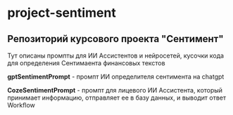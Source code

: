 # project-sentiment
 ## Репозиторий курсового проекта "Сентимент"

Тут описаны промпты для ИИ Ассистентов и нейросетей, кусочки кода для определения Сентимаента финансовых текстов

**gptSentimentPrompt** - промпт ИИ определителя сентимента на chatgpt

**CozeSentimentPrompt** - промпт для лицевого ИИ Ассистента, который принимает информацию, отправляет ее в базу данных, и выводит ответ Workflow
